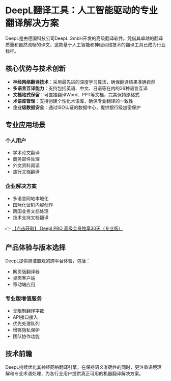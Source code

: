 # DeepL翻译工具：人工智能驱动的专业翻译解决方案

DeepL是由德国科技公司DeepL GmbH开发的高级翻译软件。凭借其卓越的翻译质量和自然流畅的译文，这款基于人工智能和神经网络技术的翻译工具已成为行业标杆。

## 核心优势与技术创新

- **神经网络翻译技术**：采用最先进的深度学习算法，确保翻译结果准确自然
- **多语言互译能力**：支持包括英语、中文、日语等在内的26种语言互译
- **文档格式保留**：可直接翻译Word、PPT等文档，完美保持原格式
- **术语库管理**：支持创建个性化术语库，确保专业翻译的一致性
- **企业级数据安全**：通过ISO认证的数据中心，提供银行级加密保护

## 专业应用场景

### 个人用户
- 学术论文翻译
- 商务邮件处理
- 外文资料阅读
- 旅行文档翻译

### 企业解决方案
- 多语言网站本地化
- 国际化营销内容创作
- 跨国业务文档处理
- 技术支持文档翻译

👉 [【点击获取】 Deepl PRO 高级会员独享30天（专业版） ](https://bit.ly/DEepl)

## 产品体验与版本选择

DeepL提供简洁直观的跨平台体验，包括：
- 网页版翻译器
- 桌面客户端
- 移动端应用

### 专业版增值服务
- 无限制翻译字数
- API接口接入
- 优先处理队列
- 增强隐私保护
- 团队协作功能

## 技术前瞻
DeepL持续优化其神经网络翻译引擎，在保持语义准确性的同时，更注重语境理解和专业术语处理，为各行业用户提供真正可用的机器翻译解决方案。